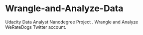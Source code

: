 # Wrangle-and-Analyze-Data
Udacity Data Analyst Nanodegree Project . Wrangle and Analyze WeRateDogs Twitter account.
